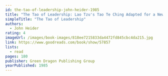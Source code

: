 ```yaml
---
id: the-tao-of-leadership-john-heider-1985
title: "The Tao of Leadership: Lao Tzu's Tao Te Ching Adapted for a New Age"
simpleTitle: "The Tao of Leadership"
authors:
  - John Heider
rating: 4
imageUrl: /images/book-images/818ee7215833da4472fd845cbc4da215.jpg
link: https://www.goodreads.com/book/show/57857
lists:
  - read
pages: 180
publisher: Green Dragon Publishing Group
yearPublished: 1985
---
```


